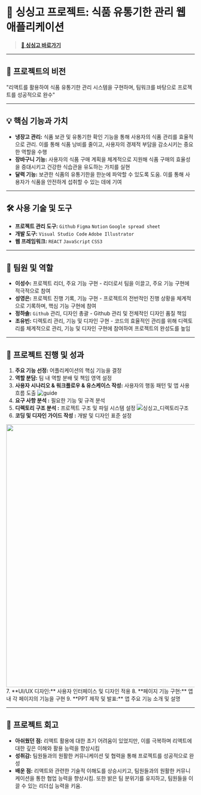 # 🍅 싱싱고 프로젝트: 식품 유통기한 관리 웹 애플리케이션

> [**🔗 싱싱고 바로가기**](https://sslee1210.github.io/singsinggo/)

---

## 🎯 프로젝트의 비전
"리액트를 활용하여 식품 유통기한 관리 시스템을 구현하며, 팀워크를 바탕으로 프로젝트를 성공적으로 완수"

---

## 💡 핵심 기능과 가치
- **냉장고 관리:** 식품 보관 및 유통기한 확인 기능을 통해 사용자의 식품 관리를 효율적으로 관리. 이를 통해 식품 낭비를 줄이고, 사용자의 경제적 부담을 감소시키는 중요한 역할을 수행
- **장바구니 기능:** 사용자의 식품 구매 계획을 체계적으로 지원해 식품 구매의 효율성을 증대시키고 건강한 식습관을 유도하는 가치를 실현
- **달력 기능:** 보관한 식품의 유통기한을 한눈에 파악할 수 있도록 도움. 이를 통해 사용자가 식품을 안전하게 섭취할 수 있는 데에 기여

---

## 🛠 사용 기술 및 도구
- **프로젝트 관리 도구:** `Github` `Figma` `Notion` `Google spread sheet`
- **개발 도구:** `Visual Studio Code` `Adobe Illustrator`
- **웹 프레임워크:** `REACT` `JavaScript` `CSS3`

---

## 👥 팀원 및 역할
- **이성수:** 프로젝트 리더, 주요 기능 구현 - 리더로서 팀을 이끌고, 주요 기능 구현에 적극적으로 참여
- **성영은:** 프로젝트 진행 기록, 기능 구현 - 프로젝트의 전반적인 진행 상황을 체계적으로 기록하며, 핵심 기능 구현에 참여
- **정하솔:** `Github` 관리, 디자인 총괄 - Github 관리 및 전체적인 디자인 품질 책임
- **조유빈:** 디렉토리 관리, 기능 및 디자인 구현 - 코드의 효율적인 관리를 위해 디렉토리를 체계적으로 관리, 기능 및 디자인 구현에 참여하여 프로젝트의 완성도를 높임

---

## 🚀 프로젝트 진행 및 성과
1. **주요 기능 선정:** 어플리케이션의 핵심 기능을 결정
2. **역할 분담:** 팀 내 역할 분배 및 책임 영역 설정
3. **사용자 시나리오 & 워크플로우 & 유스케이스 작성:** 사용자의 행동 패턴 및 앱 사용 흐름 도출
   ![guide](https://github.com/sslee1210/singsinggo/assets/142865231/1a18a70f-b0d1-49e5-8f87-bd4ae4124b71)
4. **요구 사항 분석 :** 필요한 기능 및 규격 분석
5. **디렉토리 구조 분석 :** 프로젝트 구조 및 파일 시스템 설정
![싱싱고_디렉토리구조](https://github.com/sslee1210/singsinggo/assets/142865231/80138372-0c3f-4966-83d7-cae99d345f5c)
6. **코딩 및 디자인 가이드 작성 :** 개발 및 디자인 표준 설정
<img src="https://github.com/sslee1210/singsinggo/assets/142865231/5ef7e00d-1a5b-4a03-a944-5c7908b1a044" width="700" height="auto"/>
7. **UI/UX 디자인:** 사용자 인터페이스 및 디자인 적용
8. **페이지 기능 구현:** 앱 내 각 페이지의 기능을 구현
9. **PPT 제작 및 발표:** 앱 주요 기능 소개 및 설명

---

## 🎈 프로젝트 회고
- **아쉬웠던 점:** 리액트 활용에 대한 초기 어려움이 있었지만, 이를 극복하며 리액트에 대한 깊은 이해와 활용 능력을 향상시킴
- **성취감:** 팀원들과의 원활한 커뮤니케이션 및 협력을 통해 프로젝트를 성공적으로 완성
- **배운 점:** 리액트와 관련한 기술적 이해도를 상승시키고, 팀원들과의 원활한 커뮤니케이션을 통한 협업 능력을 향상시킴. 또한 밝은 팀 분위기를 유지하고, 팀원들을 이끌 수 있는 리더십 능력을 키움.
